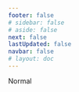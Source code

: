 ```yaml
---
footer: false
# sidebar: false
# aside: false
next: false
lastUpdated: false
navbar: false
# layout: doc
---
```


<script setup>
const chatPrompts = [
  // వ్యాపార సేవలు (మొదటి బ్లాక్)
  { id: "1", text: "UAE లో కంపెనీ రిజిస్ట్రేషన్", category: "business" },
  { id: "2", text: "Mainland కంపెనీ సెటప్", category: "business" },
  { id: "3", text: "Free zone కంపెనీ రిజిస్ట్రేషన్", category: "business" },
  { id: "4", text: "Offshore కంపెనీ ఏర్పాటు", category: "business" },
  { id: "5", text: "UAE ఫ్రీలాన్స్ వీసా", category: "business" },
  { id: "6", text: "దుబాయ్ బిజినెస్ లైసెన్స్", category: "business" },
  { id: "7", text: "UAE ట్రేడ్ లైసెన్స్ అవసరాలు", category: "business" },
  { id: "23", text: "UAE బిజినెస్ సెటప్", category: "business" },
  { id: "24", text: "దుబాయ్ free zones", category: "business" },
  { id: "25", text: "UAE కంపెనీ రిజిస్ట్రేషన్", category: "business" },
  { id: "26", text: "UAE ఫ్రీలాన్స్ వీసా", category: "business" },
  
  // వీసా మరియు వలస
  { id: "8", text: "UAE Golden Visa దరఖాస్తు", category: "visa" },
  { id: "9", text: "UAE ఉద్యోగ వీసా", category: "visa" },
  { id: "10", text: "UAE లో కుటుంబ వీసా స్పాన్సర్‌షిప్", category: "visa" },
  { id: "11", text: "వీసా మెడికల్ టెస్ట్ అవసరాలు", category: "visa" },
  { id: "12", text: "UAE రెసిడెన్సీ వీసా ప్రక్రియ", category: "visa" },
  { id: "27", text: "UAE వీసా అవసరాలు", category: "visa" },
  
  // చట్టపరమైన మరియు పత్రాలు
  { id: "13", text: "Emirates ID దరఖాస్తు", category: "legal" },
  { id: "14", text: "UAE పత్రాల ధృవీకరణ", category: "legal" },
  { id: "15", text: "UAE లో పవర్ ఆఫ్ అటార్నీ", category: "legal" },
  { id: "16", text: "UAE వ్యాపార ఒప్పందం సమీక్ష", category: "legal" },
  { id: "40", text: "Emirates ID పునరుద్ధరణ", category: "legal" },
  
  // ఆర్థిక సేవలు
  { id: "17", text: "UAE కార్పొరేట్ బ్యాంక్ ఖాతా", category: "finance" },
  { id: "18", text: "UAE పన్ను రిజిస్ట్రేషన్ (VAT)", category: "finance" },
  { id: "19", text: "UAE లో అకౌంటింగ్ సేవలు", category: "finance" },
  { id: "20", text: "UAE Economic Substance Regulations", category: "finance" },
  { id: "41", text: "UAE బ్యాంకింగ్ సేవలు", category: "finance" },
  
  // రియల్ ఎస్టేట్ మరియు సేవలు
  { id: "21", text: "UAE ప్రాపర్టీ పెట్టుబడి", category: "property" },
  { id: "22", text: "దుబాయ్ ఆఫీస్ స్పేస్ అద్దె", category: "property" },

  // ఆరోగ్య సంరక్షణ
  { id: "47", text: "UAE ఆరోగ్య బీమా", category: "healthcare" },
  { id: "48", text: "దుబాయ్‌లో ఉత్తమ ఆసుపత్రులు", category: "healthcare" },
  { id: "49", text: "UAE మెడికల్ చెకప్", category: "healthcare" },
  
  // పర్యాటక మరియు వినోద కార్యక్రమాలు (చివరిలో)
  { id: "28", text: "దుబాయ్ పర్యాటక ఆకర్షణలు", category: "travel" },
  { id: "29", text: "Expo City దుబాయ్", category: "attractions" },
  { id: "30", text: "Dubai Frame టికెట్లు", category: "attractions" },
  { id: "31", text: "Burj Khalifa టికెట్లు", category: "attractions" },
  { id: "32", text: "Museum of the Future", category: "attractions" },
  { id: "33", text: "Abu Dhabi Louvre", category: "attractions" },
  { id: "34", text: "Ferrari World Abu Dhabi", category: "attractions" },
  { id: "35", text: "Dubai Mall షాపింగ్", category: "shopping" },
]
</script>

<AIChat :prompts="chatPrompts" />

<userStyle>Normal</userStyle>
